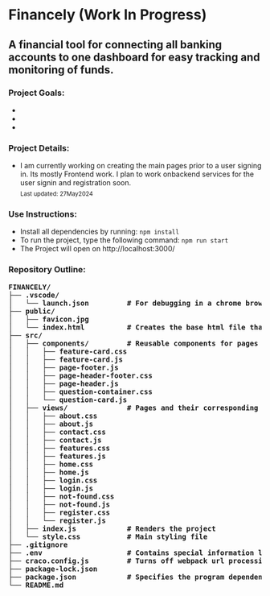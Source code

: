 # Financely (Work In Progress)

## A financial tool for connecting all banking accounts to one dashboard for easy tracking and monitoring of funds.

### Project Goals:
-
-
-

### Project Details:
- I am currently working on creating the main pages prior to a user signing in. Its mostly Frontend work. I plan to work onbackend services for the user signin and registration soon.
<br><sub>Last updated: 27May2024</sub>

### Use Instructions:
- Install all dependencies by running: `npm install`
- To run the project, type the following command: `npm run start`
- The Project will open on http://localhost:3000/

### Repository Outline:
<pre>
<b>FINANCELY/<b>
├── .vscode/
│   └── launch.json         # For debugging in a chrome browser using node.js
├── public/
│   ├── favicon.jpg
│   └── index.html          # Creates the base html file that the js files build from
├── src/
│   ├── components/         # Reusable components for pages
│   │   ├── feature-card.css
│   │   ├── feature-card.js
│   │   ├── page-footer.js
│   │   ├── page-header-footer.css
│   │   ├── page-header.js
│   │   ├── question-container.css
│   │   └── question-card.js
│   ├── views/              # Pages and their corresponding style files
│   │   ├── about.css
│   │   ├── about.js
│   │   ├── contact.css
│   │   ├── contact.js
│   │   ├── features.css
│   │   ├── features.js
│   │   ├── home.css
│   │   ├── home.js
│   │   ├── login.css
│   │   ├── login.js
│   │   ├── not-found.css
│   │   ├── not-found.js
│   │   ├── register.css
│   │   └── register.js
│   ├── index.js            # Renders the project
│   └── style.css           # Main styling file
├── .gitignore
├── .env                    # Contains special information like the db password and secret keys
├── craco.config.js         # Turns off webpack url processing
├── package-lock.json
├── package.json            # Specifies the program dependencies
└── README.md
<pre>
